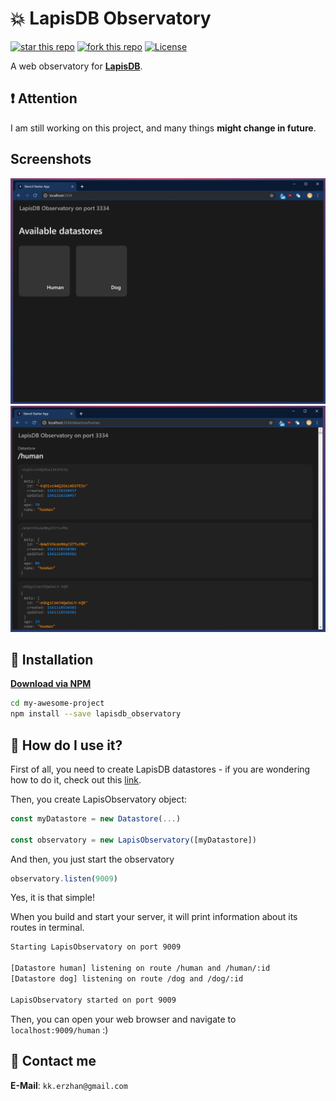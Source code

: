 # 💥 LapisDB Observatory

[![star this repo](http://githubbadges.com/star.svg?user=kekland&repo=lapisdb_observatory&style=flat)](https://github.com/kekland/lapisdb_observatory)
[![fork this repo](http://githubbadges.com/fork.svg?user=kekland&repo=lapisdb_observatory&style=flat)](https://github.com/kekland/lapisdb_observatory/fork)
[![License](https://img.shields.io/github/license/kekland/lapisdb_observatory.svg)](https://github.com/kekland/lapisdb_observatory)

A web observatory for [**LapisDB**](https://github.com/kekland/lapisdb).

## ❗ Attention

I am still working on this project, and many things **might change in future**.

## Screenshots

![screenshot 1](./images/main.jpg)
![screenshot 2](./images/humans.jpg)

## 💾 Installation

[**Download via NPM**](https://https://www.npmjs.com/package/lapisdb_observatory)

```bash
cd my-awesome-project
npm install --save lapisdb_observatory
```
## 🔨 How do I use it?

First of all, you need to create LapisDB datastores - if you are wondering how to do it, check out this [link](https://github.com/kekland/lapisdb).

Then, you create LapisObservatory object:
```ts
const myDatastore = new Datastore(...)

const observatory = new LapisObservatory([myDatastore])
```

And then, you just start the observatory
```ts
observatory.listen(9009)
```

Yes, it is that simple!

When you build and start your server, it will print information about its routes in terminal.
```bash
Starting LapisObservatory on port 9009

[Datastore human] listening on route /human and /human/:id
[Datastore dog] listening on route /dog and /dog/:id

LapisObservatory started on port 9009
```

Then, you can open your web browser and navigate to `localhost:9009/human` :)

## 📧 Contact me

**E-Mail**: `kk.erzhan@gmail.com`
